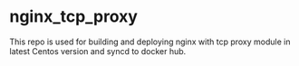 # nginx_tcp_proxy
This repo is used for building and deploying nginx with tcp proxy module in latest Centos version and syncd to docker hub.
